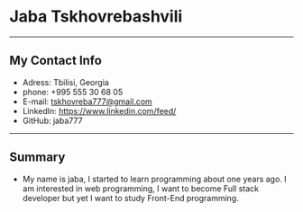 # Jaba Tskhovrebashvili

---
## My Contact Info

- Adress: Tbilisi, Georgia
- phone: +995 555 30 68 05
- E-mail: tskhovreba777@gmail.com
- LinkedIn: https://www.linkedin.com/feed/
- GitHub: jaba777

 ---
 ## Summary 

- My name is jaba, I started to learn programming about one years ago. I am interested in web programming, I want to become Full stack developer but yet I want to study Front-End programming. 

